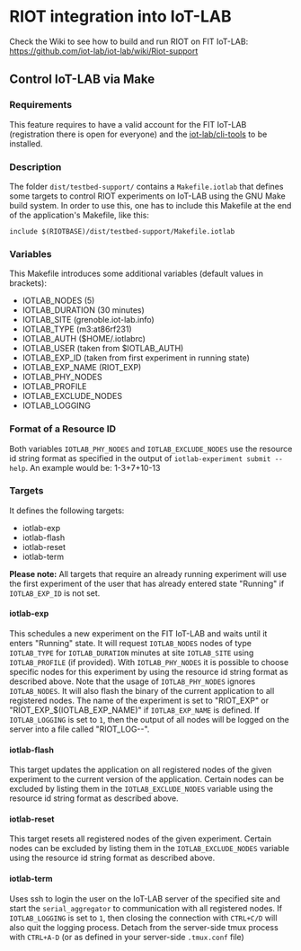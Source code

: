 # RIOT integration into IoT-LAB

Check the Wiki to see how to build and run RIOT on FIT IoT-LAB:
https://github.com/iot-lab/iot-lab/wiki/Riot-support

## Control IoT-LAB via Make

### Requirements

This feature requires to have a valid account for the FIT IoT-LAB
(registration there is open for everyone) and the
[iot-lab/cli-tools](https://github.com/iot-lab/cli-tools) to be installed.

### Description

The folder `dist/testbed-support/` contains a `Makefile.iotlab` that defines
some targets to control RIOT experiments on IoT-LAB using the GNU Make build
system. In order to use this, one has to include this Makefile at the end of
the application's Makefile, like this:
```
include $(RIOTBASE)/dist/testbed-support/Makefile.iotlab
```
### Variables

This Makefile introduces some additional variables (default values in
brackets):
 * IOTLAB_NODES (5)
 * IOTLAB_DURATION (30 minutes)
 * IOTLAB_SITE (grenoble.iot-lab.info)
 * IOTLAB_TYPE (m3:at86rf231)
 * IOTLAB_AUTH ($HOME/.iotlabrc)
 * IOTLAB_USER (taken from $IOTLAB_AUTH)
 * IOTLAB_EXP_ID (taken from first experiment in running state)
 * IOTLAB_EXP_NAME (RIOT_EXP)
 * IOTLAB_PHY_NODES
 * IOTLAB_PROFILE
 * IOTLAB_EXCLUDE_NODES
 * IOTLAB_LOGGING

### Format of a Resource ID
Both variables `IOTLAB_PHY_NODES` and `IOTLAB_EXCLUDE_NODES` use the resource id
string format as specified in the output of `iotlab-experiment submit --help`.
An example would be: 1-3+7+10-13

### Targets

It defines the following targets:
 * iotlab-exp
 * iotlab-flash
 * iotlab-reset
 * iotlab-term

**Please note:** All targets that require an already running experiment will
use the first experiment of the user that has already entered state "Running"
if `IOTLAB_EXP_ID` is not set.

#### iotlab-exp

This schedules a new experiment on the FIT IoT-LAB and waits until it enters
"Running" state. It will request `IOTLAB_NODES` nodes of type `IOTLAB_TYPE`
for `IOTLAB_DURATION` minutes at site `IOTLAB_SITE` using `IOTLAB_PROFILE`
(if provided). With `IOTLAB_PHY_NODES` it is possible to choose specific nodes
for this experiment by using the resource id string format as described above.
Note that the usage of `IOTLAB_PHY_NODES` ignores `IOTLAB_NODES`. It will also flash the
binary of the current application to all registered nodes. The name of the
experiment is set to "RIOT_EXP" or "RIOT_EXP_$(IOTLAB_EXP_NAME)"
if `IOTLAB_EXP_NAME` is defined.
If `IOTLAB_LOGGING` is set to `1`, then the output of all nodes will be logged on the server
into a file called "RIOT_LOG-<EXPNAME>-<EXPID>".

#### iotlab-flash

This target updates the application on all registered nodes of the given
experiment to the current version of the application.
Certain nodes can be excluded by listing them in the `IOTLAB_EXCLUDE_NODES` variable
using the resource id string format as described above.

#### iotlab-reset

This target resets all registered nodes of the given experiment.
Certain nodes can be excluded by listing them in the `IOTLAB_EXCLUDE_NODES` variable
using the resource id string format as described above.

#### iotlab-term

Uses ssh to login the user on the IoT-LAB server of the specified site and
start the `serial_aggregator` to communication with all registered nodes.
If `IOTLAB_LOGGING` is set to `1`, then closing the connection with `CTRL+C/D` will also quit
the logging process. Detach from the server-side tmux process with `CTRL+A-D`
(or as defined in your server-side `.tmux.conf` file)
